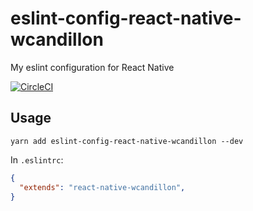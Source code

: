 # eslint-config-react-native-wcandillon
My eslint configuration for React Native 

[![CircleCI](https://circleci.com/gh/wcandillon/eslint-config-react-native-wcandillon.svg?style=svg)](https://circleci.com/gh/wcandillon/eslint-config-react-native-wcandillon)

## Usage

```
yarn add eslint-config-react-native-wcandillon --dev
```

In `.eslintrc`:

```json
{ 
  "extends": "react-native-wcandillon", 
} 
```
